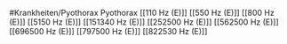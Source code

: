 #Krankheiten/Pyothorax
Pyothorax
[[110 Hz (E)]]
[[550 Hz (E)]]
[[800 Hz (E)]]
[[5150 Hz (E)]]
[[151340 Hz (E)]]
[[252500 Hz (E)]]
[[562500 Hz (E)]]
[[696500 Hz (E)]]
[[797500 Hz (E)]]
[[822530 Hz (E)]]